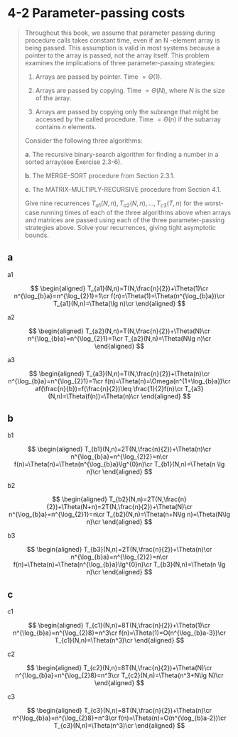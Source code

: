 # 4-2 Parameter-passing costs

> Throughout this book, we assume that parameter passing during procedure calls takes constant time, even if an N -element array is being passed. This assumption is valid in most systems because a pointer to the array is passed, not the array itself. This problem examines the implications of three parameter-passing strategies:
>
> 1. Arrays are passed by pointer. Time $= \Theta(1)$.
>
> 2. Arrays are passed by copying. Time $=\Theta(N)$, where $N$ is the size of the array.
>
> 3. Arrays are passed by copying only the subrange that might be accessed by the called procedure. Time $=\Theta(n)$ if the subarray contains $n$ elements.
>
> Consider the following three algorithms:
>
> **a**. The recursive binary-search algorithm for finding a number in a sorted array(see Exercise 2.3-6).
>
> **b**. The MERGE-SORT procedure from Section 2.3.1.
>
> **c**. The MATRIX-MULTIPLY-RECURSIVE procedure from Section 4.1.
>
> Give nine recurrences $T_{a1}(N,n),T_{a2}(N,n),\dots ,T_{c3}(T,n)$ for the worst-case running times of each of the three algorithms above when arrays and matrices are passed using each of the three parameter-passing strategies above. Solve your recurrences, giving tight asymptotic bounds.

## **a**

a1

$$
\begin{aligned}
    T_{a1}(N,n)=T(N,\frac{n}{2})+\Theta(1)\cr
    n^{\log_{b}a}=n^{\log_{2}1}=1\cr
    f(n)=\Theta(1)=\Theta(n^{\log_{b}a})\cr
    T_{a1}(N,n)=\Theta(\lg n)\cr
\end{aligned}
$$

a2

$$
\begin{aligned}
    T_{a2}(N,n)=T(N,\frac{n}{2})+\Theta(N)\cr
    n^{\log_{b}a}=n^{\log_{2}1}=1\cr
    T_{a2}(N,n)=\Theta(N\lg n)\cr
\end{aligned}
$$

a3

$$
\begin{aligned}
    T_{a3}(N,n)=T(N,\frac{n}{2})+\Theta(n)\cr
    n^{\log_{b}a}=n^{\log_{2}1}=1\cr
    f(n)=\Theta(n)=\Omega(n^{1+\log_{b}a})\cr
    af(\frac{n}{b})=f(\frac{n}{2})\leq \frac{1}{2}f(n)\cr
    T_{a3}(N,n)=\Theta(f(n))=\Theta(n)\cr
\end{aligned}
$$

## **b**

b1

$$
\begin{aligned}
    T_{b1}(N,n)=2T(N,\frac{n}{2})+\Theta(n)\cr
    n^{\log_{b}a}=n^{\log_{2}2}=n\cr
    f(n)=\Theta(n)=\Theta(n^{\log_{b}a}\lg^{0}n)\cr
    T_{b1}(N,n)=\Theta(n \lg n)\cr
\end{aligned}
$$

b2

$$
\begin{aligned}
    T_{b2}(N,n)=2T(N,\frac{n}{2})+\Theta(N+n)=2T(N,\frac{n}{2})+\Theta(N)\cr
    n^{\log_{b}a}=n^{\log_{2}1}=n\cr
    T_{b2}(N,n)=\Theta(n+N\lg n)=\Theta(N\lg n)\cr
\end{aligned}
$$

b3

$$
\begin{aligned}
    T_{b3}(N,n)=2T(N,\frac{n}{2})+\Theta(n)\cr
    n^{\log_{b}a}=n^{\log_{2}2}=n\cr
    f(n)=\Theta(n)=\Theta(n^{\log_{b}a}\lg^{0}n)\cr
    T_{b3}(N,n)=\Theta(n \lg n)\cr
\end{aligned}
$$

## **c**

c1

$$
\begin{aligned}
    T_{c1}(N,n)=8T(N,\frac{n}{2})+\Theta(1)\cr
    n^{\log_{b}a}=n^{\log_{2}8}=n^3\cr
    f(n)=\Theta(1)=O(n^{\log_{b}a-3})\cr
    T_{c1}(N,n)=\Theta(n^3)\cr
\end{aligned}
$$

c2

$$
\begin{aligned}
    T_{c2}(N,n)=8T(N,\frac{n}{2})+\Theta(N)\cr
    n^{\log_{b}a}=n^{\log_{2}8}=n^3\cr
    T_{c2}(N,n)=\Theta(n^3+N\lg N)\cr
\end{aligned}
$$

c3

$$
\begin{aligned}
    T_{c3}(N,n)=8T(N,\frac{n}{2})+\Theta(n)\cr
    n^{\log_{b}a}=n^{\log_{2}8}=n^3\cr
    f(n)=\Theta(n)=O(n^{\log_{b}a-2})\cr
    T_{c3}(N,n)=\Theta(n^3)\cr
\end{aligned}
$$
